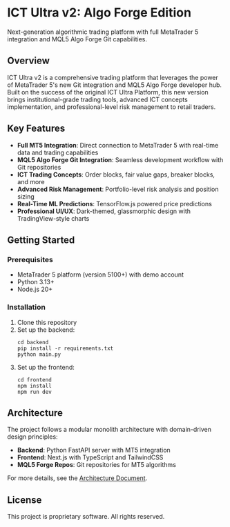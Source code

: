 # ICT Ultra v2: Algo Forge Edition

Next-generation algorithmic trading platform with full MetaTrader 5 integration and MQL5 Algo Forge Git capabilities.

## Overview

ICT Ultra v2 is a comprehensive trading platform that leverages the power of MetaTrader 5's new Git integration and MQL5 Algo Forge developer hub. Built on the success of the original ICT Ultra Platform, this new version brings institutional-grade trading tools, advanced ICT concepts implementation, and professional-level risk management to retail traders.

## Key Features

- **Full MT5 Integration**: Direct connection to MetaTrader 5 with real-time data and trading capabilities
- **MQL5 Algo Forge Git Integration**: Seamless development workflow with Git repositories
- **ICT Trading Concepts**: Order blocks, fair value gaps, breaker blocks, and more
- **Advanced Risk Management**: Portfolio-level risk analysis and position sizing
- **Real-Time ML Predictions**: TensorFlow.js powered price predictions
- **Professional UI/UX**: Dark-themed, glassmorphic design with TradingView-style charts

## Getting Started

### Prerequisites

- MetaTrader 5 platform (version 5100+) with demo account
- Python 3.13+
- Node.js 20+

### Installation

1. Clone this repository
2. Set up the backend:
   ```
   cd backend
   pip install -r requirements.txt
   python main.py
   ```
3. Set up the frontend:
   ```
   cd frontend
   npm install
   npm run dev
   ```

## Architecture

The project follows a modular monolith architecture with domain-driven design principles:

- **Backend**: Python FastAPI server with MT5 integration
- **Frontend**: Next.js with TypeScript and TailwindCSS
- **MQL5 Forge Repos**: Git repositories for MT5 algorithms

For more details, see the [Architecture Document](docs/ARCHITECTURE.md).

## License

This project is proprietary software. All rights reserved. 